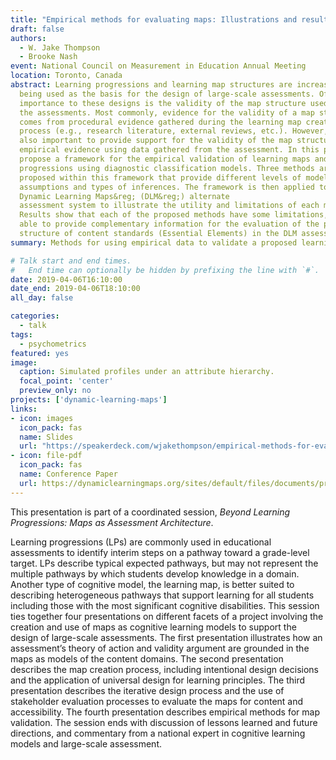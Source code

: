 ```yaml
---
title: "Empirical methods for evaluating maps: Illustrations and results"
draft: false
authors:
  - W. Jake Thompson
  - Brooke Nash
event: National Council on Measurement in Education Annual Meeting
location: Toronto, Canada
abstract: Learning progressions and learning map structures are increasingly
  being used as the basis for the design of large-scale assessments. Of critical
  importance to these designs is the validity of the map structure used to build
  the assessments. Most commonly, evidence for the validity of a map structure
  comes from procedural evidence gathered during the learning map creation
  process (e.g., research literature, external reviews, etc.). However, it is
  also important to provide support for the validity of the map structure with
  empirical evidence using data gathered from the assessment. In this paper, we
  propose a framework for the empirical validation of learning maps and
  progressions using diagnostic classification models. Three methods are
  proposed within this framework that provide different levels of model
  assumptions and types of inferences. The framework is then applied to the
  Dynamic Learning Maps&reg; (DLM&reg;) alternate
  assessment system to illustrate the utility and limitations of each method.
  Results show that each of the proposed methods have some limitations, but are
  able to provide complementary information for the evaluation of the proposed
  structure of content standards (Essential Elements) in the DLM assessment.
summary: Methods for using empirical data to validate a proposed learning map structure.

# Talk start and end times.
#   End time can optionally be hidden by prefixing the line with `#`.
date: 2019-04-06T16:10:00
date_end: 2019-04-06T18:10:00
all_day: false

categories:
  - talk
tags:
  - psychometrics
featured: yes
image:
  caption: Simulated profiles under an attribute hierarchy.
  focal_point: 'center'
  preview_only: no
projects: ['dynamic-learning-maps']
links:
- icon: images
  icon_pack: fas
  name: Slides
  url: "https://speakerdeck.com/wjakethompson/empirical-methods-for-evaluating-maps-illustrations-and-results"
- icon: file-pdf
  icon_pack: fas
  name: Conference Paper
  url: https://dynamiclearningmaps.org/sites/default/files/documents/presentations/4_Thompson%20Nash%20Empirical%20evaluation%20of%20learning%20maps.pdf
---
```


This presentation is part of a coordinated session, *Beyond Learning Progressions: Maps as Assessment Architecture*.

Learning progressions (LPs) are commonly used in educational assessments to identify interim steps on a pathway toward a grade-level target. LPs describe typical expected pathways, but may not represent the multiple pathways by which students develop knowledge in a domain. Another type of cognitive model, the learning map, is better suited to describing heterogeneous pathways that support learning for all students including those with the most significant cognitive disabilities. This session ties together four presentations on different facets of a project involving the creation and use of maps as cognitive learning models to support the design of large-scale assessments. The first presentation illustrates how an assessment’s theory of action and validity argument are grounded in the maps as models of the content domains. The second presentation describes the map creation process, including intentional design decisions and the application of universal design for learning principles. The third presentation describes the iterative design process and the use of stakeholder evaluation processes to evaluate the maps for content and accessibility. The fourth presentation describes empirical methods for map validation. The session ends with discussion of lessons learned and future directions, and commentary from a national expert in cognitive learning models and large-scale assessment.
